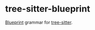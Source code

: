 # tree-sitter-blueprint

[Blueprint](https://jwestman.pages.gitlab.gnome.org/blueprint-compiler/) grammar for [tree-sitter](https://github.com/tree-sitter/tree-sitter).
